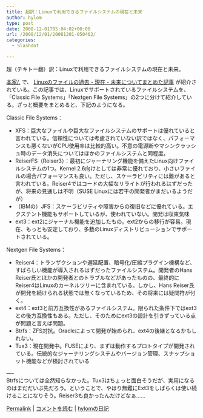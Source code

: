 ```yaml
---
title: 超訳：Linuxで利用できるファイルシステムの現在と未来
author: hylom
type: post
date: 2008-12-01T05:04:02+00:00
url: /2008/12/01/20081201-050402/
categories:
  - Slashdot

---
```

超（テキトー翻）訳：Linuxで利用できるファイルシステムの現在と未来。

  [本家/.][1] で、   [Linuxのファイルの過去・現在・未来についてまとめた記事][2] が紹介されている。この記事では、Linuxでサポートされているファイルシステムを、「Classic File Systems」「Nextgen File Systems」の2つに分けて紹介している。ざっと概要をまとめると、下記のようになる。

Classic File Systems：

  * XFS：巨大なファイルや巨大なファイルシステムのサポートは優れていると言われている。信頼性については考慮されていない訳ではなく、パフォーマンスも悪くないがCPU使用率は比較的高い。不意の電源断やマシンクラッシュ時のデータ消失についてはほかのファイルシステムと同程度。 
  * ReiserFS（Reiser3）：最初にジャーナリング機能を備えたLinux向けファイルシステムの1つ。Kernel 2.6向けとしては非常に優れており、小さいファイルの場合パフォーマンスも良い。ただし、スケーラビリティには難があると言われている。Reiser4ではコードの大幅なリライトが行われるはずだったが、将来の見通しは不明（SUSE Linuxには若干の開発者がまだいるようだが） 
  * （IBMの）JFS：スケーラビリティや障害からの復旧などに優れている。エクステント機能もサポートしているが、使われていない。開発は収束気味 
  * ext3：ext2にジャーナル機能を追加したもの。ext2からの移行が容易。現在、もっとも安定しており、多数のLinuxディストリビューションでサポートされている。 

Nextgen File Systems：

  * Reiser4：トランザクションや遅延配置、暗号化/圧縮プラグイン機構など、すばらしい機能が導入されるはずだったファイルシステム。開発者のHans Reiser氏とほかの開発者とのトラブルなどがあったものの、最終的にReiser4はLinuxのカーネルツリーに含まれている。しかし、Hans Reiser氏が開発を続けられる状態では無くなっているため、その将来には疑問符が付く。 
  * ext4：ext3と前方互換性があるファイルシステム。限られた条件下ではext3との後方互換性もある。ただし、そのためにext3の設計を引きずっている点が問題と言えば問題。 
  * Btrfs：ZFS対抗。Oracleによって開発が始められ、ext4の後継となるかもしれない。 
  * Tux3：現在開発中。FUSEにより、まずは動作するプロトタイプが開発されている。伝統的なジャーナリングシステムやバージョン管理、スナップショット機能などが検討されている 

&#8212;-     
Btrfsについては全然知らなかった。Tux3はちょっと面白そうだが、実用になるのはまだだいぶ先だろう。ということで、やはり無難にExt3をしばらくは使い続けることになりそう。Reiser3も良かったんだけどなぁ…… </br>

  [Permalink][3] |   [コメントを読む][4] |   [hylomの日記][5]

 [1]: http://hardware.slashdot.org/article.pl?sid=08/11/29/1830214
 [2]: http://www.kev009.com/wp/2008/11/on-file-systems/
 [3]: http://slashdot.jp/~hylom/journal/459982
 [4]: http://slashdot.jp/~hylom/journal/459982#acomments
 [5]: http://slashdot.jp/~hylom/journal/
